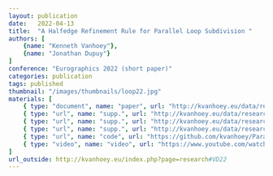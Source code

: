 ```yaml
---
layout: publication
date:   2022-04-13
title:  "A Halfedge Refinement Rule for Parallel Loop Subdivision "
authors: [
    {name: "Kenneth Vanhoey"},
    {name: "Jonathan Dupuy"}
]
conference: "Eurographics 2022 (short paper)"
categories: publication
tags: published
thumbnail: "/images/thumbnails/loop22.jpg"
materials: [
    { type: "document", name: "paper", url: "http://kvanhoey.eu/data/research/VD22.pdf" },
    { type: "url", name: "supp.", url: "http://kvanhoey.eu/data/research/VD22_sup1-cheatsheet.pdf" },
    { type: "url", name: "supp.", url: "http://kvanhoey.eu/data/research/VD22_sup2-GPUtimings.pdf" },
    { type: "url", name: "supp.", url: "http://kvanhoey.eu/data/research/VD22_sup3-CPUtimings.pdf" },
    { type: "url", name: "code", url: "https://github.com/kvanhoey/ParallelHalfedgeSubdivision" },
    { type: "video", name: "video", url: "https://www.youtube.com/watch?v=mxk2HHk1NK4"},
]
url_outside: http://kvanhoey.eu/index.php?page=research#VD22
---
```


